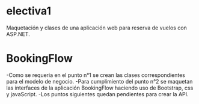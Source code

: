 # electiva1
Maquetación y clases de una aplicación web para reserva de vuelos con ASP.NET.
# BookingFlow 
-Como se requeria en el punto n°1 se crean las clases correspondientes para el modelo de negocio.
-Para cumplimiento del punto n°2 se maquetan las interfaces de la aplicación BookingFlow haciendo uso de Bootstrap, css y javaScript.
-Los puntos siguientes quedan pendientes para crear la API.
